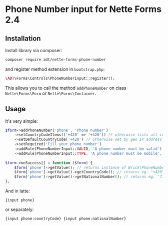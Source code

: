 # Phone Number input for Nette Forms 2.4

## Installation

Install library via composer:

```sh
composer require adt/nette-forms-phone-number
```

and register method extension in `bootstrap.php`:

```php
\ADT\Forms\Controls\PhoneNumberInput::register();
```

This allows you to call the method `addPhoneNumber` on class `Nette\Forms\Form` or `Nette\Forms\Container`.

## Usage

It's very simple:

```php
$form->addPhoneNumber('phone', 'Phone number')
	->setCountryCodeItems(['+420' => '+420']) // otherwise lists all countries with a prompt
	->setDefaultCountryCode('+420') // otherwise set by geo IP address
	->setRequired('Fill your phone number')
	->addRule(PhoneNumberInput::VALID, 'A phone number must be valid')
	->addRule(PhoneNumberInput::TYPE, 'A phone number must be mobile', PhoneNumberType::MOBILE);
  
$form->onSuccess[] = function ($form) {
	$form['phone']->getValue(); // returns instance of Brick\PhoneNumber\PhoneNumber
	$form['phone']->getValue()->getCountryCode(); // returns eg. "+420"
	$form['phone']->getValue()->getNationalNumber(); // returns eg. "776123123"
};
```

And in latte:

```latte
{input phone}
```

or separately:

```latte
{input phone:countryCode} {input phone:nationalNumber}
```
